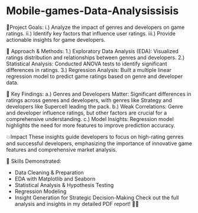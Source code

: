 # Mobile-games-Data-Analysissisis

🎯Project Goals:
i.) Analyze the impact of genres and developers on game ratings.
ii.) Identify key factors that influence user ratings.
iii.) Provide actionable insights for game developers.

🔧 Approach & Methods:
1.) Exploratory Data Analysis (EDA): 
Visualized ratings distribution and relationships between genres and developers.
2.) Statistical Analysis: 
Conducted ANOVA tests to identify significant differences in ratings.
3.) Regression Analysis: 
Built a multiple linear regression model to predict game ratings based on genre and developer data.

🌟 Key Findings:
a.) Genres and Developers Matter: 
Significant differences in ratings across genres and developers, with genres like Strategy and developers like Supercell leading the pack.
b.) Weak Correlations: 
Genre and developer influence ratings, but other factors are crucial for a comprehensive understanding.
c.) Model Insights: 
Regression model highlights the need for more features to improve prediction accuracy. 

💥Impact
These insights guide developers to focus on high-rating genres and successful developers, emphasizing the importance of innovative game features and comprehensive market analysis.

💼 Skills Demonstrated:
- Data Cleaning & Preparation
- EDA with Matplotlib and Seaborn
- Statistical Analysis & Hypothesis Testing
- Regression Modeling
- Insight Generation for Strategic Decision-Making
Check out the full analysis and insights in my detailed PDF report! 📑✨
